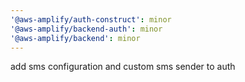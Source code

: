```yaml
---
'@aws-amplify/auth-construct': minor
'@aws-amplify/backend-auth': minor
'@aws-amplify/backend': minor
---
```


add sms configuration and custom sms sender to auth
